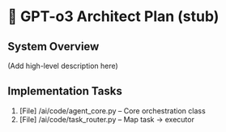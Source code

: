 # 🧠 GPT-o3 Architect Plan (stub)

## System Overview
(Add high-level description here)

## Implementation Tasks
1. [File] /ai/code/agent_core.py – Core orchestration class
2. [File] /ai/code/task_router.py – Map task → executor
